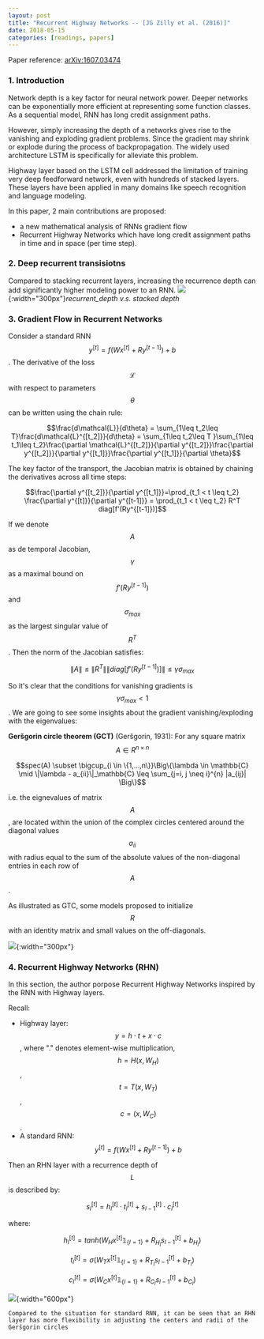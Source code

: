 ```yaml
---
layout: post
title: "Recurrent Highway Networks -- [JG Zilly et al. (2016)]"
date: 2018-05-15
categories: [readings, papers]
---
```


Paper reference: [arXiv:1607.03474](https://arxiv.org/abs/1607.03474)

### 1. Introduction

Network depth is a key factor for neural network power. Deeper networks can be exponentially more efficient at representing some function classes. As a sequential model, RNN  has long credit assignment paths. 

However, simply increasing the depth of a networks gives rise to the vanishing and exploding gradient problems. Since the gradient may shrink or explode during the process of backpropagation. The widely used architecture LSTM is specifically for alleviate this problem.

Highway layer based on the LSTM cell addressed the limitation of training very deep feedforward network, even with hundreds of stacked layers. These layers have been applied in many domains like speech recognition and language modeling.

In this paper, 2 main contributions are proposed:
- a new mathematical analysis of RNNs gradient flow
- Recurrent Highway Networks which have long credit assignment paths in time and in space (per time step).

### 2. Deep recurrent transisiotns
Compared to stacking recurrent layers, increasing the recurrence
depth can add significantly higher modeling power
to an RNN.
  ![]({{site.url}}/assets/image/recurrent_depth.png){:width="300px"}_recurrent_depth v.s. stacked depth_

### 3. Gradient Flow in Recurrent Networks

Consider a standard RNN $$y^{[t]} = f(Wx^{[t]} + Ry^[t-1]) + b$$. The derivative of the loss $$\mathcal{L}$$ with respect to parameters $$\theta$$ can be written using the chain rule:

$$\frac{d\mathcal{L}}{d\theta} = \sum_{1\leq t_2\leq T}\frac{d\mathcal{L}^{[t_2]}}{d\theta} = \sum_{1\leq t_2\leq T }\sum_{1\leq t_1\leq t_2}\frac{\partial \mathcal{L}^{[t_2]}}{\partial y^{[t_2]}}\frac{\partial y^{[t_2]}}{\partial y^{[t_1]}}\frac{\partial y^{[t_1]}}{\partial \theta}$$

The key factor of the transport, the Jacobian matrix is obtained by chaining the derivatives across all time steps:

$$\frac{\partial y^{[t_2]}}{\partial y^{[t_1]}}=\prod_{t_1 < t \leq t_2} \frac{\partial y^{[t]}}{\partial y^{[t-1]}} = \prod_{t_1 < t \leq t_2} R^T diag[f'(Ry^{[t-1]})]$$

If we denote $$A$$ as de temporal Jacobian, $$\gamma$$ as a maximal bound on $$f'(Ry^{[t-1]})$$ and $$\sigma_{max}$$ as the largest singular value of $$R^T$$. Then the norm of the Jacobian satisfies:

$$\| A \| \leq \|R^T\|  \|diag[f'(Ry^{[t-1]})]\| \leq \gamma \sigma_{max}$$

So it's clear that the conditions for vanishing gradients is $$\gamma\sigma_{max} < 1$$. We are going to see some insights about the gradient vanishing/exploding with the eigenvalues:

**Geršgorin circle theorem (GCT)** (Geršgorin, 1931): For any square matrix $$A \in R^{n\times n}$$

$$spec(A) \subset \bigcup_{i \in \{1,...,n\}}\Big\{\lambda \in \mathbb{C} \mid \|\lambda - a_{ii}\|_\mathbb{C} \leq \sum_{j=i,  j \neq i}^{n} |a_{ij}| \Big\}$$

i.e. the eignevalues of matrix $$A$$, are located within the union of the complex circles centered around the diagonal values $$a_{ii}$$ with radius equal to the sum of the absolute values of the non-diagonal entries in each row of $$A$$.

As illustrated as GTC, some models proposed to initialize $$R$$ with an identity matrix and small values on the off-diagonals.

  ![]({{site.url}}/assets/image/GCT.png){:width="300px"}



### 4. Recurrent Highway Networks (RHN)

In this section, the author porpose Recurrent Highway Networks inspired by the RNN with Highway layers.

Recall:
- Highway layer: $$y = h\cdot t + x\cdot c$$, where "." denotes element-wise multiplication, $$h = H(x, W_H)$$, $$t = T(x, W_T)$$, $$c = (x, W_C)$$.
- A standard RNN: $$y^{[t]} = f(Wx^{[t]} + Ry^{[t-1]}) + b$$

Then an RHN layer with a recurrence depth of $$L$$ is described by:

$$s_l^{[t]} = h_l^{[t]} \cdot t_l^{[t]} + s_{l-1}^{[t]} \cdot c_l^{[t]}$$

where:

$$h_l^{[t]} = tanh(W_Hx^{[t]}\mathbb{1}_{\{l=1\}} + R_{H_l}s_{l-1}^{[t]} + b_{H_l})$$

$$t_l^{[t]} = \sigma(W_Tx^{[t]}\mathbb{1}_{\{l=1\}} + R_{T_l}s_{l-1}^{[t]} + b_{T_l})$$

$$c_l^{[t]} = \sigma(W_Cx^{[t]}\mathbb{1}_{\{l=1\}} + R_{C_l}s_{l-1}^{[t]} + b_{C_l})$$

  ![]({{site.url}}/assets/image/RHN.png){:width="600px"}
  
`Compared to the situation for standard RNN, it can be seen that an RHN layer has more flexibility in adjusting the centers and radii of the Geršgorin circles`